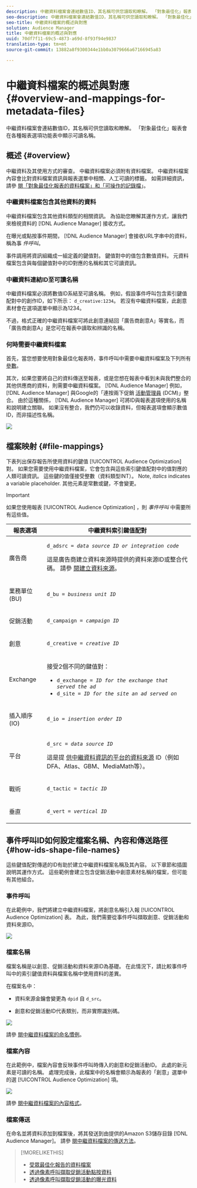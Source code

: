```yaml
---
description: 中繼資料檔案會連結數值ID，其名稱可供您讀取和瞭解。 「對象最佳化」報表會在各種報表選項功能表中顯示可讀名稱。
seo-description: 中繼資料檔案會連結數值ID，其名稱可供您讀取和瞭解。 「對象最佳化」報表會在各種報表選項功能表中顯示可讀名稱。
seo-title: 中繼資料檔案的概述與對應
solution: Audience Manager
title: 中繼資料檔案的概述與對應
uuid: 70df7f11-69c5-4873-a69d-8f93f94e9837
translation-type: tm+mt
source-git-commit: 13882a8f9300344e1bb0a3079666a67166945a83

---
```



# 中繼資料檔案的概述與對應{#overview-and-mappings-for-metadata-files}

中繼資料檔案會連結數值ID，其名稱可供您讀取和瞭解。 「對象最佳化」報表會在各種報表選項功能表中顯示可讀名稱。

## 概述 {#overview}

中繼資料及其使用方式的審查。 中繼資料檔案必須附有資料檔案。 中繼資料檔案內容會比對資料檔案資訊與報表選單中相關、人工可讀的標籤。 如需詳細資訊，請參 [閱「對象最佳化報表的資料檔案」和「可操作的記錄檔](../../../reporting/audience-optimization-reports/metadata-files-intro/datafiles-intro.md)」。

### 中繼資料檔案包含其他資料的資料

中繼資料檔案包含其他資料類型的相關資訊。 為協助您瞭解其運作方式，讓我們來檢視資料的 [!DNL Audience Manager] 接收方式。

在曝光或點按事件期間， [!DNL Audience Manager] 會接收URL字串中的資料，稱為事 *件呼叫*。

事件調用將資訊組織成一組定義的鍵值對。 鍵值對中的值包含數值資料。 元資料檔案包含與每個鍵值對中的ID對應的名稱和其它可讀資訊。

### 中繼資料連結ID至可讀名稱

中繼資料檔案必須將數值ID系結至可讀名稱。 例如，假設事件呼叫包含索引鍵值配對中的創作ID，如下所示： `d_creative:1234`。 若沒有中繼資料檔案，此創意素材會在選項選單中顯示為1234。

不過，格式正確的中繼資料檔案可將此創意連結回「廣告商創意A」等實名，而「廣告商創意A」是您可在報表中讀取和辨識的名稱。

### 何時需要中繼資料檔案

首先，當您想要使用對象最佳化報表時，事件呼叫中需要中繼資料檔案及下列所有 [參數](../../../reporting/audience-optimization-reports/audience-optimization-reports.md)。

其次，如果您要將自己的資料傳送至報表，或是您想在報表中看到未與我們整合的其他供應商的資料，則需要中繼資料檔案。 [!DNL Audience Manager] 例如， [!DNL Audience Manager] 與Google的「連按兩下促銷 [活動管理員](../../../reporting/audience-optimization-reports/aor-advertisers/import-dcm.md) (DCM)」整合。 由於這種關係， [!DNL Audience Manager] 可將ID與報表選項使用的名稱和說明建立關聯。 如果沒有整合，我們仍可以收錄資料，但報表選項會顯示數值ID，而非描述性名稱。

![](assets/metadata_menu.png)

## 檔案映射 {#file-mappings}

下表列出保存報告所使用資料的鍵值 [!UICONTROL Audience Optimization] 對。 如果您需要使用中繼資料檔案，它會包含與這些索引鍵值配對中的值對應的人類可讀資訊。 這些鍵的值僅接受整數（資料類型INT）。 Note, *italics* indicates a variable placeholder. 其他元素是常數或鍵，不會變更。

>[!IMPORTANT]
>
>如果您使用報表 [!UICONTROL Audience Optimization] ，則 *事件呼叫* 中需要所有這些值。

<table id="table_B2C8C493080E449CA71C4EF07D9476BD"> 
 <thead> 
  <tr> 
   <th colname="col1" class="entry"> 報表選項 </th> 
   <th colname="col2" class="entry"> 中繼資料索引鍵值配對 </th> 
  </tr> 
 </thead>
 <tbody> 
  <tr> 
   <td colname="col1"> <p>廣告商 </p> </td> 
   <td colname="col2"> <p> <code>d_adsrc = <i>data source ID or integration code</i></code> </p> <p>這是廣告商建立資料來源時提供的資料來源ID或整合代碼。 請參 <a href="../../../features/manage-datasources.md#create-data-source"> 閱建立資料來源</a>。 </p> </td> 
  </tr> 
  <tr> 
   <td colname="col1"> <p>業務單位(BU) </p> </td> 
   <td colname="col2"> <p> <code>d_bu = <i>business unit ID</i></code> </p> </td> 
  </tr> 
  <tr> 
   <td colname="col1"> <p>促銷活動 </p> </td> 
   <td colname="col2"> <p> <code>d_campaign = <i>campaign ID</i></code> </p> </td> 
  </tr> 
  <tr> 
   <td colname="col1"> <p>創意 </p> </td> 
   <td colname="col2"> <p> <code>d_creative = <i>creative ID</i></code> </p> </td> 
  </tr> 
  <tr> 
   <td colname="col1"> <p>Exchange </p> </td> 
   <td colname="col2"> <p>接受2個不同的鍵值對： </p> 
    <ul id="ul_3B3B751A8A134096B0912E81A0983B9D"> 
     <li id="li_57BAC45A7B274AB695945E174A4D8A35"> <code>d_exchange = <i>ID for the exchange that served the ad</i></code> </li> 
     <li id="li_CCDF00DE59D3451C8EF590DD3E1A806D"> <code>d_site = <i>ID for the site an ad served on</i></code> </li> 
    </ul> </td> 
  </tr> 
  <tr> 
   <td colname="col1"> <p>插入順序(IO) </p> </td> 
   <td colname="col2"> <p> <code>d_io = <i>insertion order ID</i></code> </p> </td> 
  </tr> 
  <tr> 
   <td colname="col1"> <p>平台 </p> </td> 
   <td colname="col2"> <p> <code>d_src = <i>data source ID</i></code> </p> <p>這是提 <a href="../../../features/datasources-list-and-settings.md#data-sources-list-and-settings"> 供中繼資料資訊的平台的資料來源</a> ID（例如DFA、Atlas、GBM、MediaMath等）。 </p> </td> 
  </tr> 
  <tr> 
   <td colname="col1"> <p>戰術 </p> </td> 
   <td colname="col2"> <p> <code>d_tactic = <i>tactic ID</i></code> </p> </td> 
  </tr> 
  <tr> 
   <td colname="col1"> <p>垂直 </p> </td> 
   <td colname="col2"> <p> <code>d_vert = <i>vertical ID</i></code> </p> </td> 
  </tr> 
 </tbody> 
</table>

## 事件呼叫ID如何設定檔案名稱、內容和傳送路徑 {#how-ids-shape-file-names}

這些鍵值配對傳遞的ID有助於建立中繼資料檔案名稱及其內容。 以下章節和插圖說明其運作方式。 這些範例會建立包含促銷活動中創意素材名稱的檔案，但可能有其他組合。

### 事件呼叫

在此範例中，我們將建立中繼資料檔案，將創意名稱引入報 [!UICONTROL Audience Optimization] 表。 為此，我們需要從事件呼叫擷取創意、促銷活動和資料來源ID。

![](assets/metadata_file_event.png)

### 檔案名稱

檔案名稱是以創意、促銷活動和資料來源ID為基礎。 在此情況下，請比較事件呼叫中的索引鍵值資料與檔案名稱中使用資料的差異。

在檔案名中：

* 資料來源金鑰會變更為 `dpid` 自 `d_src`。

* 創意和促銷活動ID代表類別，而非實際識別碼。

![](assets/metadata_file_name.png)

請參 [閱中繼資料檔案的命名慣例](../../../reporting/audience-optimization-reports/metadata-files-intro/metadata-file-names.md)。

### 檔案內容

在此範例中，檔案內容會反映事件呼叫時傳入的創意和促銷活動ID。 此處的新元素是可讀的名稱。 處理完成後，此檔案中的名稱會顯示為報表的「創意」選單中的選 [!UICONTROL Audience Optimization] 項。

![](assets/metadata_file_contents.png)

請參 [閱中繼資料檔案的內容格式](../../../reporting/audience-optimization-reports/metadata-files-intro/metadata-file-contents.md)。

### 檔案傳送

在命名並將資料添加到檔案後，將其發送到由提供的Amazon S3儲存目錄 [!DNL Audience Manager]。 請參 [閱中繼資料檔案的傳送方法](../../../reporting/audience-optimization-reports/metadata-files-intro/metadata-delivery-methods.md)。

>[!MORELIKETHIS]
>
>* [受眾最佳化報告的資料檔案](../../../reporting/audience-optimization-reports/metadata-files-intro/datafiles-intro.md)
>* [透過像素呼叫擷取促銷活動點按資料](../../../integration/media-data-integration/click-data-pixels.md)
>* [透過像素呼叫擷取促銷活動的曝光資料](../../../integration/media-data-integration/impression-data-pixels.md)

